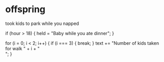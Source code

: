 # offspring
<p> took kids to park while you napped </p>

if (hour > 18) {
    held = "Baby while you ate dinner";
}

for (i = 0; i < 2; i++) {
    if (i === 3) { break; }
    text += "Number of kids taken for walk " + i + "<br>";
}
